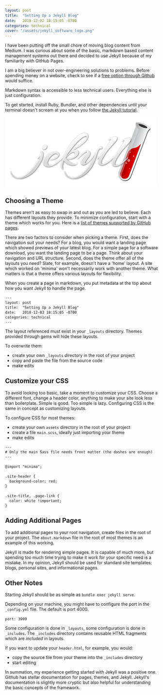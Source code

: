 ```yaml
---
layout: post
title:  "Setting Up a Jekyll Blog"
date:   2018-12-02 18:15:05 -0700
categories: technical
cover: "/assets/jekyll_software_logo.png"
---
```


I have been putting off the small chore of moving blog content from Medium.  I was curious about some of the basic, markdown based content management systems out there and decided to use Jekyll because of my familiarity with GitHub Pages.

I am a big believer in not over-engineering solutions to problems.  Before spending money on a website, check to see if a [free option through Github](https://pages.github.com/) would suffice.  

Markdown syntax is accessible to less technical users.  Everything else is just configuration.

To get started, install Ruby, Bundler, and other dependencies until your terminal doesn't scream at you when you follow [the Jekyll tutorial](https://jekyllrb.com/tutorials/home/).

![Jekyll Logo](/assets/jekyll_software_logo.png)

## Choosing a Theme

Themes aren't as easy to swap in and out as you are led to believe.  Each has different layouts they provide.  To minimize configuration, start with a theme which works for you.  Here is a [list of themes supported by GitHub pages](https://pages.github.com/themes/).

There are two factors to consider when picking a theme.  First, does the navigation suit your needs?  For a blog, you would want a landing page which showed previews of your latest blog.  For a simple page for a software download, you want the landing page to be a page.  Think about your navigation and URL structure. Second, does the theme offer all of the layouts you need?  Slate, for example, doesn't have a 'home' layout.  A site which worked on 'minima' won't necessarily work with another theme.  What matters is that a theme offers various layouts for flexibility.

When you create a page in markdown, you put metadata at the top about how you want Jekyll to handle the page.

```
---
layout: post
title:  "Setting Up a Jekyll Blog"
date:   2018-12-03 18:15:05 -0700
categories: technical
---
```

The layout referenced must exist in your `_layouts` directory.  Themes provided through gems will hide these layouts.

To overwrite them:
* create your own `_layouts` directory in the root of your project
* copy and paste the file from the source code
* make edits

## Customize your CSS

To avoid looking too basic, take a moment to customize your CSS.  Choose a different font, change a header color, anything to make your site look less than boilerplate.  Simple is good.  Too simple is lazy.  Configuring CSS is the same in concept as customizing layouts.

To configure CSS for most themes:
* create your own `assets` directory in the root of your project
* create a file `main.scss`, ideally just importing your theme
* make edits

```
---
# Only the main Sass file needs front matter (the dashes are enough)
---

@import "minima";

.site-header {
  background-color: red;
}

.site-title, .page-link {
  color: white !important;
}
```

## Adding Additional Pages

To add additional pages to your root navigation, create files in the root of your project. The `about.markdown` file in the root of most themes is an example of this working.

Jekyll is made for rendering simple pages. It is capable of much more, but spending too much time trying to make it work for your specific need is a mistake.  In my opinion, Jekyll should be used for standard site templates; blogs, personal sites, and informational pages.

## Other Notes

Starting Jekyll should be as simple as `bundle exec jekyll serve`.

Depending on your machine, you might have to configure the port in the `_config.yml` file. The default is port 4000.

`port: 3999`

Some configuration is done in `_layouts`, some configuration is done in `_includes`.  The `_includes` directory contains reusable HTML fragments which are *included* in layouts.

If you want to update your `header.html`, for example, you would:
* copy the source file from your theme into the `_includes` directory
* start editing

In summation, my experience getting started with Jekyll was a positive one.  Github has stellar documentation for pages, themes, and Jekyll.  Jekyll's documentation is slightly more cryptic but also helpful for understanding the basic concepts of the framework.
